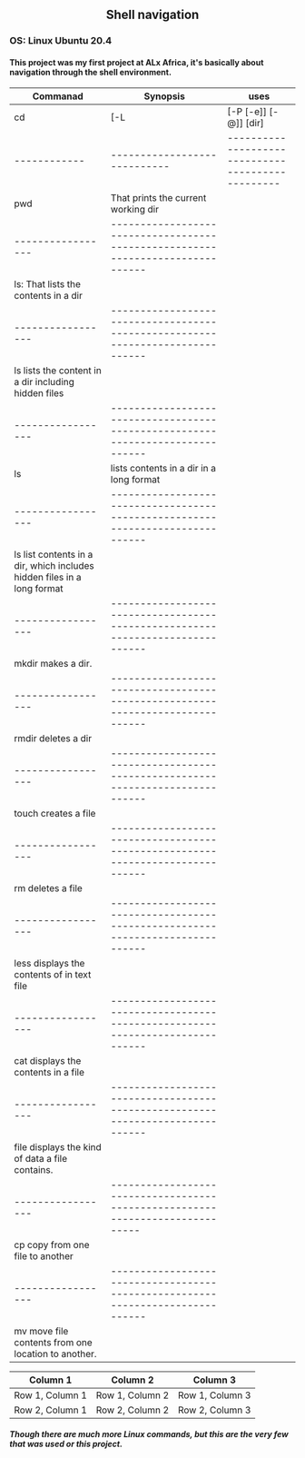 ##   <div align='center'>Shell navigation</div>
### OS: Linux Ubuntu 20.4

#### This project was my first project at ALx Africa, it's basically about navigation through the shell environment.



|Commanad    | Synopsis                   |            uses                                 |
|------------|----------------------------|-------------------------------------------------|
|cd          |[-L|[-P [-e]] [-@]] [dir]   |      change shell woring directry               |
|------------|----------------------------|-------------------------------------------------|
|pwd              |     That prints the current working dir
|-----------------|------------------------------------------------------------------------------|
|ls:                  That lists the contents in a dir
|-----------------|------------------------------------------------------------------------------|
|ls                   lists the content in a dir including hidden files
|-----------------|------------------------------------------------------------------------------|
|ls               |      lists contents in a dir in a long format
|-----------------|------------------------------------------------------------------------------|
|ls                  list contents in a dir, which includes hidden files in a long format
|-----------------|------------------------------------------------------------------------------|
|mkdir               makes a dir.
|-----------------|------------------------------------------------------------------------------|
|rmdir               deletes a dir
|-----------------|------------------------------------------------------------------------------|
|touch                  creates a file
|-----------------|------------------------------------------------------------------------------|
|rm                        deletes a file
|-----------------|------------------------------------------------------------------------------|
|less                     displays the contents of in text file
|-----------------|------------------------------------------------------------------------------|
|cat                     displays the contents in a file
|-----------------|------------------------------------------------------------------------------|
|file                     displays the kind of data a file contains.
|-----------------|-----------------------------------------------------------------------------|
|cp                        copy from one file to another
|-----------------|------------------------------------------------------------------------------|
|mv                          move file contents from one location to another.
     
     
     
| Column 1 | Column 2 | Column 3 |
| --- | --- | --- |
| Row 1, Column 1 | Row 1, Column 2 | Row 1, Column 3 |
| Row 2, Column 1 | Row 2, Column 2 | Row 2, Column 3 |

     
##### Though there are much more Linux commands, but this are the very few that was used or this project.
     
